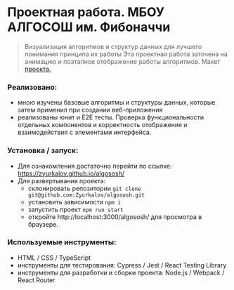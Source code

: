 # Проектная работа. МБОУ АЛГОСОШ им. Фибоначчи

> Визуализация алгоритмов и структур данных для лучшего понимания принципа их работы Эта проектная работа заточена на анимацию и поэтапное отображение работы алгоритмов.
Макет [проекта.](https://www.figma.com/file/RIkypcTQN5d37g7RRTFid0/Algososh_external_link?node-id=0%3A1) 

### Реализовано:
- мною изучены базовые алгоритмы и структуры данных, которые затем применил при создании веб-приложения
- реализованы юнит и E2E тесты. Проверка функциональности отдельных компонентов и корректность отображения и взаимодействия с элементами интерфейса.

### Установка / запуск:

- Для ознакомления достаточно перейти по ссылке:
  https://zyurkalov.github.io/algososh/
- Для развертывания проекта:
  - склонировать репозитории `git clone git@github.com:Zyurkalov/algososh.git`
  - установить зависимости `npm i`
  - запустить проект `npm run start`
  - откройте http://localhost:3000/algososh/ для просмотра в браузере.

### Используемые инструменты:
- HTML / CSS / TypeScript
- инструменты для тестирования: Cypress / Jest / React Testing Library
- инструменты для разработки и сборки проекта: Node.js / Webpack / React Router
